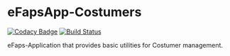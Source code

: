 # eFapsApp-Costumers

[![Codacy Badge](https://api.codacy.com/project/badge/Grade/e37507f72fcc4fbb9a9224747e919e98)](https://www.codacy.com/app/eFaps/eFapsApp-Costumers?utm_source=github.com&amp;utm_medium=referral&amp;utm_content=eFaps/eFapsApp-Costumers&amp;utm_campaign=Badge_Grade)
[![Build Status](https://travis-ci.org/eFaps/eFapsApp-Costumers.svg?branch=master)](https://travis-ci.org/eFaps/eFapsApp-Costumers)

eFaps-Application that provides basic utilities for Costumer management.
